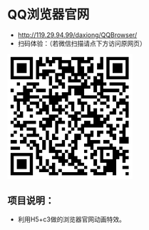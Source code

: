 # QQ浏览器官网
 * http://119.29.94.99/daxiong/QQBrowser/
 *  扫码体验：（若微信扫描请点下方访问原网页）


![6](https://github.com/zzzkun/QQdomo/blob/master/1533111267.png)

项目说明：
--------
* 利用H5+c3做的浏览器官网动画特效。



